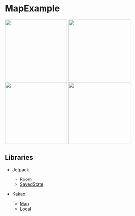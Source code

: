 # MapExample

<div>
<img width="200" src="https://user-images.githubusercontent.com/32588087/216824355-9cfbdfed-6e28-470b-950a-19d61931b131.jpeg">
<img width="200" src="https://user-images.githubusercontent.com/32588087/216824370-268c22b1-05ec-4598-810a-810cbf876ac4.jpeg">
<img width="200" src="https://user-images.githubusercontent.com/32588087/216824368-dc4d0c46-f915-4234-95c0-b7dac408dc21.jpeg">
<img width="200" src="https://user-images.githubusercontent.com/32588087/216824366-5d8ffd18-35e8-48a1-a545-dccfca487782.jpeg">
</div>

## Libraries
- Jetpack
  - [Room](https://developer.android.com/jetpack/androidx/releases/room?hl=ko)
  - [SavedState](https://developer.android.com/jetpack/androidx/releases/savedstate?hl=ko)

- Kakao
  - [Map](https://apis.map.kakao.com/android/guide/)
  - [Local](https://developers.kakao.com/docs/latest/ko/local/dev-guide)
